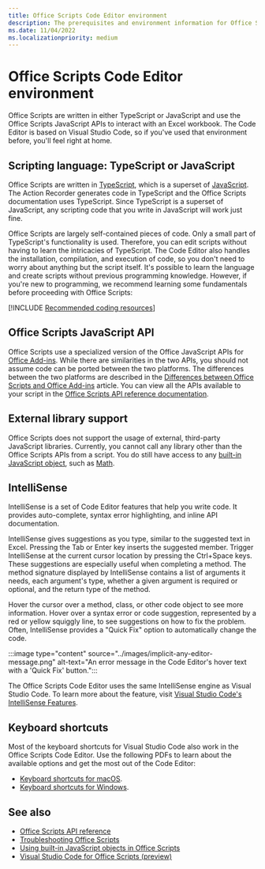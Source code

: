 ```yaml
---
title: Office Scripts Code Editor environment
description: The prerequisites and environment information for Office Scripts in Excel on the web.
ms.date: 11/04/2022
ms.localizationpriority: medium
---
```


# Office Scripts Code Editor environment

Office Scripts are written in either TypeScript or JavaScript and use the Office Scripts JavaScript APIs to interact with an Excel workbook. The Code Editor is based on Visual Studio Code, so if you've used that environment before, you'll feel right at home.

## Scripting language: TypeScript or JavaScript

Office Scripts are written in [TypeScript](https://www.typescriptlang.org/docs/home.html), which is a superset of [JavaScript](https://developer.mozilla.org/docs/Web/JavaScript). The Action Recorder generates code in TypeScript and the Office Scripts documentation uses TypeScript. Since TypeScript is a superset of JavaScript, any scripting code that you write in JavaScript will work just fine.

Office Scripts are largely self-contained pieces of code. Only a small part of TypeScript's functionality is used. Therefore, you can edit scripts without having to learn the intricacies of TypeScript. The Code Editor also handles the installation, compilation, and execution of code, so you don't need to worry about anything but the script itself. It's possible to learn the language and create scripts without previous programming knowledge. However, if you're new to programming, we recommend learning some fundamentals before proceeding with Office Scripts:

[!INCLUDE [Recommended coding resources](../includes/coding-basics-references.md)]

## Office Scripts JavaScript API

Office Scripts use a specialized version of the Office JavaScript APIs for [Office Add-ins](/office/dev/add-ins/overview/index). While there are similarities in the two APIs, you should not assume code can be ported between the two platforms. The differences between the two platforms are described in the [Differences between Office Scripts and Office Add-ins](../resources/add-ins-differences.md#apis) article. You can view all the APIs available to your script in the [Office Scripts API reference documentation](/javascript/api/office-scripts/overview).

## External library support

Office Scripts does not support the usage of external, third-party JavaScript libraries. Currently, you cannot call any library other than the Office Scripts APIs from a script. You do still have access to any [built-in JavaScript object](../develop/javascript-objects.md), such as [Math](https://developer.mozilla.org/docs/Web/JavaScript/Reference/Global_Objects/Math).

## IntelliSense

IntelliSense is a set of Code Editor features that help you write code. It provides auto-complete, syntax error highlighting, and inline API documentation.

IntelliSense gives suggestions as you type, similar to the suggested text in Excel. Pressing the Tab or Enter key inserts the suggested member. Trigger IntelliSense at the current cursor location by pressing the Ctrl+Space keys. These suggestions are especially useful when completing a method. The method signature displayed by IntelliSense contains a list of arguments it needs, each argument's type, whether a given argument is required or optional, and the return type of the method.

Hover the cursor over a method, class, or other code object to see more information. Hover over a syntax error or code suggestion, represented by a red or yellow squiggly line, to see suggestions on how to fix the problem. Often, IntelliSense provides a "Quick Fix" option to automatically change the code.

:::image type="content" source="../images/implicit-any-editor-message.png" alt-text="An error message in the Code Editor's hover text with a 'Quick Fix' button.":::

The Office Scripts Code Editor uses the same IntelliSense engine as Visual Studio Code. To learn more about the feature, visit [Visual Studio Code's IntelliSense Features](https://code.visualstudio.com/docs/editor/intellisense#_intellisense-features).

## Keyboard shortcuts

Most of the keyboard shortcuts for Visual Studio Code also work in the Office Scripts Code Editor. Use the following PDFs to learn about the available options and get the most out of the Code Editor:

- [Keyboard shortcuts for macOS](https://code.visualstudio.com/shortcuts/keyboard-shortcuts-macos.pdf).
- [Keyboard shortcuts for Windows](https://code.visualstudio.com/shortcuts/keyboard-shortcuts-windows.pdf).

## See also

- [Office Scripts API reference](/javascript/api/office-scripts/overview)
- [Troubleshooting Office Scripts](../testing/troubleshooting.md)
- [Using built-in JavaScript objects in Office Scripts](../develop/javascript-objects.md)
- [Visual Studio Code for Office Scripts (preview)](../develop/vscode-for-scripts.md)
